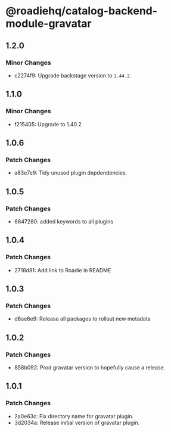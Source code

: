 # @roadiehq/catalog-backend-module-gravatar

## 1.2.0

### Minor Changes

- c2274f9: Upgrade backstage version to `1.44.2`.

## 1.1.0

### Minor Changes

- f215405: Upgrade to 1.40.2

## 1.0.6

### Patch Changes

- a83e7e9: Tidy unused plugin depdendencies.

## 1.0.5

### Patch Changes

- 6847280: added keywords to all plugins

## 1.0.4

### Patch Changes

- 2718d81: Add link to Roadie in README

## 1.0.3

### Patch Changes

- d6ae6e9: Release all packages to rollout new metadata

## 1.0.2

### Patch Changes

- 858b092: Prod gravatar version to hopefully cause a release.

## 1.0.1

### Patch Changes

- 2a0e63c: Fix directory name for gravatar plugin.
- 3d2034a: Release initial version of gravatar plugin.
